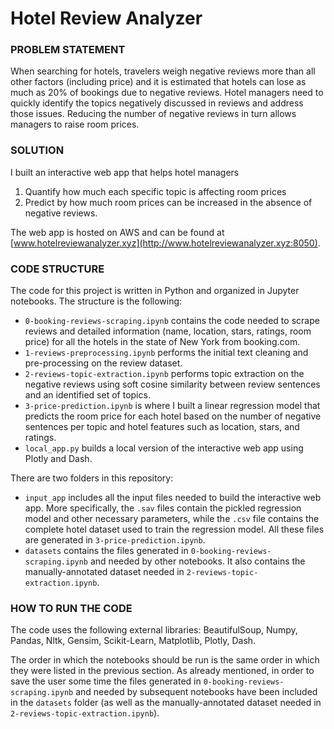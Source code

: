 # Hotel Review Analyzer  

### PROBLEM STATEMENT

When searching for hotels, travelers weigh negative reviews more than all other factors (including price) and it is estimated that hotels can lose as much as 20% of bookings due to negative reviews. Hotel managers need to quickly identify the topics negatively discussed in reviews and address those issues. Reducing the number of negative reviews in turn allows managers to raise room prices.  

### SOLUTION

I built an interactive web app that helps hotel managers  
1. Quantify how much each specific topic is affecting room prices
2. Predict by how much room prices can be increased in the absence of negative reviews.  

The web app is hosted on AWS and can be found at [www.hotelreviewanalyzer.xyz](http://www.hotelreviewanalyzer.xyz:8050).  

### CODE STRUCTURE

The code for this project is written in Python and organized in Jupyter notebooks. The structure is the following:  
- `0-booking-reviews-scraping.ipynb` contains the code needed to scrape reviews and detailed information (name, location, stars, ratings, room price) for all the hotels in the state of New York from booking.com.
- `1-reviews-preprocessing.ipynb` performs the initial text cleaning and pre-processing on the review dataset.
- `2-reviews-topic-extraction.ipynb` performs topic extraction on the negative reviews using soft cosine similarity between review sentences and an identified set of topics.
- `3-price-prediction.ipynb` is where I built a linear regression model that predicts the room price for each hotel based on the number of negative sentences per topic and hotel features such as location, stars, and ratings.
- `local_app.py` builds a local version of the interactive web app using Plotly and Dash.  

There are two folders in this repository:
- `input_app` includes all the input files needed to build the interactive web app. More specifically, the `.sav` files contain the pickled regression model and other necessary parameters, while the `.csv` file contains the complete hotel dataset used to train the regression model. All these files are generated in `3-price-prediction.ipynb`.
- `datasets` contains the files generated in `0-booking-reviews-scraping.ipynb` and needed by other notebooks. It also contains the manually-annotated dataset needed in `2-reviews-topic-extraction.ipynb`.  

### HOW TO RUN THE CODE

The code uses the following external libraries: BeautifulSoup, Numpy, Pandas, Nltk, Gensim, Scikit-Learn, Matplotlib, Plotly, Dash.  

The order in which the notebooks should be run is the same order in which they were listed in the previous section. As already mentioned, in order to save the user some time the files generated in `0-booking-reviews-scraping.ipynb` and needed by subsequent notebooks have been included in the `datasets` folder (as well as the manually-annotated dataset needed in `2-reviews-topic-extraction.ipynb`).



